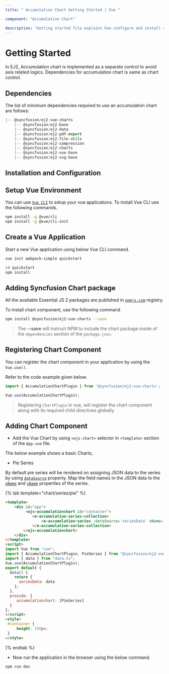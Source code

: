 ```yaml
---
title: " Accumulation Chart Getting Started | Vue "

component: "Accumulation Chart"

description: "Getting started file explains how configure and install chart packages and also how to create basic accumulation chart."
---
```


# Getting Started

In EJ2, Accumulation chart is implemented as a separate control to avoid axis related logics. Dependencies
for accumulation chart is same as chart control.

## Dependencies

The list of minimum dependencies required to use an accumulation chart are follows:

```javascript
|-- @syncfusion/ej2-vue-charts
    |-- @syncfusion/ej2-base
    |-- @syncfusion/ej2-data
    |-- @syncfusion/ej2-pdf-export
    |-- @syncfusion/ej2-file-utils
    |-- @syncfusion/ej2-compression
    |-- @syncfusion/ej2-charts
    |-- @syncfusion/ej2-vue-base
    |-- @syncfusion/ej2-svg-base
```

## Installation and Configuration

## Setup Vue Environment

You can use [`Vue CLI`](https://github.com/vuejs/vue-cli) to setup your vue applications.
To install Vue CLI use the following commands.

```bash
npm install -g @vue/cli
npm install -g @vue/cli-init
```

## Create a Vue Application

Start a new Vue application using below Vue CLI command.

```bash
vue init webpack-simple quickstart

cd quickstart
npm install
```

## Adding Syncfusion Chart package

All the available Essential JS 2 packages are published in [`npmjs.com`](https://www.npmjs.com/~syncfusionorg) registry.

To install chart component, use the following command

```bash
npm install @syncfusion/ej2-vue-charts --save
```

> The **--save** will instruct NPM to include the chart package inside of the `dependencies` section of the `package.json`.

## Registering Chart Component

You can register the chart component in your application by using the `Vue.use()`.

Refer to the code example given below.

```typescript
import { AccumulationChartPlugin } from '@syncfusion/ej2-vue-charts';

Vue.use(AccumulationChartPlugin);
```

> Registering `ChartPlugin` in vue, will register the chart component along with its required child directives globally.

## Adding Chart Component

* Add the Vue Chart by using `<ejs-chart>` selector in `<template>` section of the `App.vue` file.

The below example shows a basic Charts,

* Pie Series

By default pie series will be rendered on assigning JSON data to the series by using
[`dataSource`](../api/accumulation-chart/accumulationSeries/#datasource) property. Map the field names
in the JSON data to the [`xName`](../api/accumulation-chart/accumulationSeries/#xname) and
[`yName`](../api/accumulation-chart/accumulationSeries/#yname) properties of the series.

{% tab template="chart/series/pie" %}

```html
<template>
    <div id="app">
         <ejs-accumulationchart id="container">
            <e-accumulation-series-collection>
                <e-accumulation-series :dataSource='seriesData' xName='x' yName='y'> </e-accumulation-series>
            </e-accumulation-series-collection>
        </ejs-accumulationchart>
    </div>
</template>
<script>
import Vue from "vue";
import { AccumulationChartPlugin, PieSeries } from "@syncfusion/ej2-vue-charts";
import { data } from "data.ts";
Vue.use(AccumulationChartPlugin);
export default {
  data() {
    return {
      seriesData: data
    };
  },
  provide: {
     accumulationchart: [PieSeries]
  }
};
</script>
<style>
 #container {
     height: 350px;
 }
</style>
```

{% endtab %}

* Now run the application in the browser using the below command.

```cmd
npm run dev
```